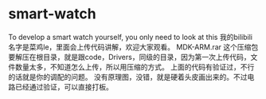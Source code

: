 # smart-watch
To develop a smart watch yourself, you only need to look at this
我的bilibili名字是菜鸡le，里面会上传代码讲解，欢迎大家观看。
MDK-ARM.rar  这个压缩包要解压在根目录，就是跟code，Drivers，同级的目录，因为第一次上传代码，文件数量太多，不知道怎么上传，所以用压缩的方式。
上面的代码有验证过，不行的话就是你的调配的问题。
没有原理图，没错，就是硬着头皮画出来的。不过电路已经通过验证，可以直接打板。
